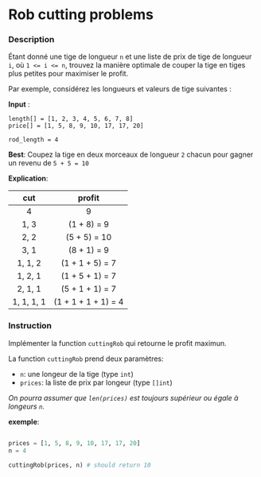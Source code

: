 # Rob cutting problems


### Description

Étant donné une tige de longueur `n` et une liste de prix de tige de longueur `i`, où `1 <= i <= n`, 
trouvez la manière optimale de couper la tige en tiges plus petites pour maximiser le profit.

Par exemple, considérez les longueurs et valeurs de tige suivantes :

**Input** :
```text 
length[] = [1, 2, 3, 4, 5, 6, 7, 8]
price[] = [1, 5, 8, 9, 10, 17, 17, 20]
 
rod_length = 4
```

**Best**:
Coupez la tige en deux morceaux de longueur `2` chacun pour gagner un revenu de `5 + 5 = 10`

**Explication**:

|  cut    | profit                  |
|:-------:|:-----------------------:|
| 4       |  9                      |
| 1, 3    |  (1 + 8) = 9            |
| 2, 2    |  (5 + 5) = 10           |
| 3, 1    |  (8 + 1) = 9            |
| 1, 1, 2 | (1 + 1 + 5) = 7         |
| 1, 2, 1 | (1 + 5 + 1) = 7         |
| 2, 1, 1 | (5 + 1 + 1) = 7         |
| 1, 1, 1, 1 | (1 + 1 + 1 + 1) = 4  |

### Instruction

Implémenter la function `cuttingRob` qui retourne le profit maximun. 

La function `cuttingRob` prend deux paramètres:

- `n`:  une longeur de la tige (type `int`)  
- `prices`: la liste de prix par longeur (type `[]int`)

*On pourra assumer que `len(prices)` est toujours supérieur ou égale à longeurs `n`.*

**exemple**:

```python

prices = [1, 5, 8, 9, 10, 17, 17, 20]
n = 4

cuttingRob(prices, n) # should return 10

```
